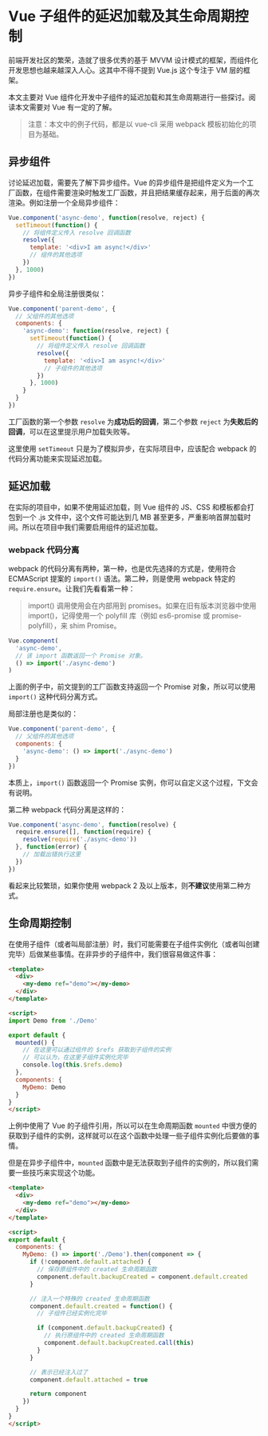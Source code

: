 # Vue 子组件的延迟加载及其生命周期控制

前端开发社区的繁荣，造就了很多优秀的基于 MVVM 设计模式的框架，而组件化开发思想也越来越深入人心。这其中不得不提到 Vue.js 这个专注于 VM 层的框架。

本文主要对 Vue 组件化开发中子组件的延迟加载和其生命周期进行一些探讨。阅读本文需要对 Vue 有一定的了解。

> 注意：本文中的例子代码，都是以 vue-cli 采用 webpack 模板初始化的项目为基础。

## 异步组件

讨论延迟加载，需要先了解下异步组件。Vue 的异步组件是把组件定义为一个工厂函数，在组件需要渲染时触发工厂函数，并且把结果缓存起来，用于后面的再次渲染。例如注册一个全局异步组件：

```javascript
Vue.component('async-demo', function(resolve, reject) {
  setTimeout(function() {
    // 将组件定义传入 resolve 回调函数
    resolve({
      template: '<div>I am async!</div>'
      // 组件的其他选项
    })
  }, 1000)
})
```

异步子组件和全局注册很类似：

```javascript
Vue.component('parent-demo', {
  // 父组件的其他选项
  components: {
    'async-demo': function(resolve, reject) {
      setTimeout(function() {
        // 将组件定义传入 resolve 回调函数
        resolve({
          template: '<div>I am async!</div>'
          // 子组件的其他选项
        })
      }, 1000)
    }
  }
})
```

工厂函数的第一个参数 `resolve` 为**成功后的回调**，第二个参数 `reject` 为**失败后的回调**，可以在这里提示用户加载失败等。

这里使用 `setTimeout` 只是为了模拟异步，在实际项目中，应该配合 webpack 的代码分离功能来实现延迟加载。

## 延迟加载

在实际的项目中，如果不使用延迟加载，则 Vue 组件的 JS、CSS 和模板都会打包到一个 .js 文件中，这个文件可能达到几 MB 甚至更多，严重影响首屏加载时间。所以在项目中我们需要启用组件的延迟加载。

### webpack 代码分离

webpack 的代码分离有两种，第一种，也是优先选择的方式是，使用符合 ECMAScript 提案的 `import()` 语法。第二种，则是使用 webpack 特定的 `require.ensure`。让我们先看看第一种：

> import() 调用使用会在内部用到 promises。如果在旧有版本浏览器中使用 import()，记得使用一个 polyfill 库（例如 es6-promise 或 promise-polyfill），来 shim Promise。

```javascript
Vue.component(
  'async-demo',
  // 该 import 函数返回一个 Promise 对象。
  () => import('./async-demo')
)
```

上面的例子中，前文提到的工厂函数支持返回一个 Promise 对象，所以可以使用 `import()` 这种代码分离方式。

局部注册也是类似的：

```javascript
Vue.component('parent-demo', {
  // 父组件的其他选项
  components: {
    'async-demo': () => import('./async-demo')
  }
})
```

本质上，`import()` 函数返回一个 Promise 实例，你可以自定义这个过程，下文会有说明。

第二种 webpack 代码分离是这样的：

```javascript
Vue.component('async-demo', function(resolve) {
  require.ensure([], function(require) {
    resolve(require('./async-demo'))
  }, function(error) {
    // 加载出错执行这里
  })
})
```

看起来比较繁琐，如果你使用 webpack 2 及以上版本，则**不建议**使用第二种方式。

## 生命周期控制

在使用子组件（或者叫局部注册）时，我们可能需要在子组件实例化（或者叫创建完毕）后做某些事情。在非异步的子组件中，我们很容易做这件事：

```html
<template>
  <div>
    <my-demo ref="demo"></my-demo>
  </div>
</template>

<script>
import Demo from './Demo'

export default {
  mounted() {
    // 在这里可以通过组件的 $refs 获取到子组件的实例
    // 可以认为，在这里子组件实例化完毕
    console.log(this.$refs.demo)
  },
  components: {
    MyDemo: Demo
  }
}
</script>
```

上例中使用了 Vue 的子组件引用，所以可以在生命周期函数 `mounted` 中很方便的获取到子组件的实例，这样就可以在这个函数中处理一些子组件实例化后要做的事情。

但是在异步子组件中，`mounted` 函数中是无法获取到子组件的实例的，所以我们需要一些技巧来实现这个功能。

```html
<template>
  <div>
    <my-demo ref="demo"></my-demo>
  </div>
</template>

<script>
export default {
  components: {
    MyDemo: () => import('./Demo').then(component => {
      if (!component.default.attached) {
        // 保存原组件中的 created 生命周期函数
        component.default.backupCreated = component.default.created
      }

      // 注入一个特殊的 created 生命周期函数
      component.default.created = function() {
        // 子组件已经实例化完毕

        if (component.default.backupCreated) {
          // 执行原组件中的 created 生命周期函数
          component.default.backupCreated.call(this)
        }
      }

      // 表示已经注入过了 
      component.default.attached = true

      return component
    })
  }
}
</script>
```
